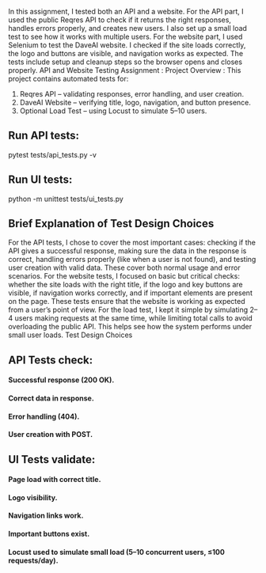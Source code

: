 In this assignment, I tested both an API and a website. For the API part, I used the public Reqres API to check if it returns the right responses, handles errors properly, and creates new users. I also set up a small load test to see how it works with multiple users.
For the website part, I used Selenium to test the DaveAI website. I checked if the site loads correctly, the logo and buttons are visible, and navigation works as expected. The tests include setup and cleanup steps so the browser opens and closes properly.
API and Website Testing Assignment :
Project Overview :
This project contains automated tests for:
1. Reqres API  – validating responses, error handling, and user creation.
2. DaveAI Website – verifying title, logo, navigation, and button presence.
3. Optional Load Test – using Locust to simulate 5–10 users.

## Run API tests:
pytest tests/api_tests.py -v
## Run UI tests:
python -m unittest tests/ui_tests.py
## Brief Explanation of Test Design Choices
For the API tests, I chose to cover the most important cases: checking if the API gives a successful response, making sure the data in the response is correct, handling errors properly (like when a user is not found), and testing user creation with valid data. These cover both normal usage and error scenarios.
For the website tests, I focused on basic but critical checks: whether the site loads with the right title, if the logo and key buttons are visible, if navigation works correctly, and if important elements are present on the page. These tests ensure that the website is working as expected from a user’s point of view.
For the load test, I kept it simple by simulating 2–4 users making requests at the same time, while limiting total calls to avoid overloading the public API. This helps see how the system performs under small user loads.
Test Design Choices

## API Tests check:
#### Successful response (200 OK).
#### Correct data in response.
#### Error handling (404).
#### User creation with POST.

## UI Tests validate:
#### Page load with correct title.
#### Logo visibility.
#### Navigation links work.
#### Important buttons exist.
#### Locust used to simulate small load (5–10 concurrent users, ≤100 requests/day).
